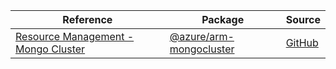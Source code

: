 | Reference | Package | Source |
|---|---|---|
|[Resource Management - Mongo Cluster](arm-mongocluster-readme.md)|[@azure/arm-mongocluster](https://www.npmjs.com/package/@azure/arm-mongocluster)|[GitHub](https://github.com/Azure/azure-sdk-for-js/blob/main/sdk/mongocluster/arm-mongocluster)|
